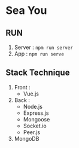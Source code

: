 # Sea You

## RUN

1. Server : ```npm run server```
2. App : ```npm run serve```

## Stack Technique

1. Front :
    - Vue.js
2. Back :
    - Node.js
    - Express.js
    - Mongoose
    - Socket.io
    - Peer.js
3. MongoDB